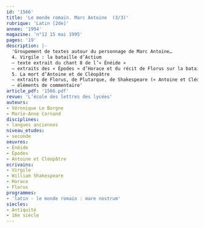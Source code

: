 ```yaml
---
id: '1566'
title: 'Le monde romain. Marc Antoine  (3/3)'
rubrique: 'Latin [2de]'
annee: '1994'
magazine: 'n°12 15 mai 1995'
pages: '19'
description: |-
  'Groupement de textes autour du personnage de Marc Antoine…
  4. Virgile : la bataille d’Actium
  – texte extrait du chant 8 de l’« Énéide »
  – extraits des « Épodes » d’Horace et du récit de Florus sur la bataille (éléments de commentaire)
  5. La mort d’Antoine et de Cléopâtre
  – extraits de Florus, de Plutarque, de Shakespeare (« Antoine et Cléopâtre »)
  – éléments de commentaire'
article_pdf: '1566.pdf'
revue: 'L’école des lettres des lycées'
auteurs:
- Véronique Le Borgne
- Marie-Anne Cornand
disciplines:
- langues anciennes
niveau_etudes:
- seconde
oeuvres:
- Énéide
- Épodes
- Antoine et Cléopâtre
ecrivains:
- Virgile
- William Shakespeare
- Horace
- Florus
programmes:
- 'latin - le monde romain : mare nostrum'
siecles:
- Antiquité
- 16e siècle
---
```


